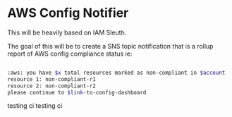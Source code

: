 # AWS Config Notifier

This will be heavily based on IAM Sleuth.

The goal of this will be to create a SNS topic notification that is a rollup
report of AWS config compliance status
ie:

```sh

:aws: you have $x total resources marked as non-compliant in $account
resource 1: non-compliant-r1
resource 2: non-compliant-r2
please continue to $link-to-config-dashboard

```
testing ci
testing ci